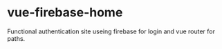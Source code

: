 # vue-firebase-home

Functional authentication site useing firebase for login and vue router for paths.
